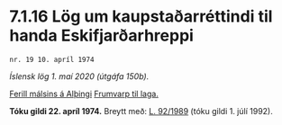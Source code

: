 # 7.1.16 Lög um kaupstaðarréttindi til handa Eskifjarðarhreppi

`nr. 19 10. apríl 1974`

_Íslensk lög 1. maí 2020 (útgáfa 150b)._

[Ferill málsins á Alþingi](https://www.althingi.is/thingstorf/thingmalalistar-eftir-thingum/ferill/?ltg=94&mnr=146)
[Frumvarp til laga.](https://www.althingi.is/altext/94/s/pdf/0197.pdf)

**Tóku gildi 22. apríl 1974.**
Breytt með:
[L. 92/1989](https://althingi.is/altext/stjt/1989.092.html) (tóku gildi 1. júlí 1992).


